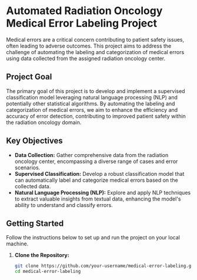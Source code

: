 # Automated Radiation Oncology Medical Error Labeling Project

Medical errors are a critical concern contributing to patient safety issues, often leading to adverse outcomes. This project aims to address the challenge of automating the labeling and categorization of medical errors using data collected from the assigned radiation oncology center.

## Project Goal
The primary goal of this project is to develop and implement a supervised classification model leveraging natural language processing (NLP) and potentially other statistical algorithms. By automating the labeling and categorization of medical errors, we aim to enhance the efficiency and accuracy of error detection, contributing to improved patient safety within the radiation oncology domain.

## Key Objectives
- **Data Collection:** Gather comprehensive data from the radiation oncology center, encompassing a diverse range of cases and error scenarios.
- **Supervised Classification:** Develop a robust classification model that can automatically label and categorize medical errors based on the collected data.
- **Natural Language Processing (NLP):** Explore and apply NLP techniques to extract valuable insights from textual data, enhancing the model's ability to understand and classify errors.

## Getting Started
Follow the instructions below to set up and run the project on your local machine.

1. **Clone the Repository:**
   ```bash
   git clone https://github.com/your-username/medical-error-labeling.git
   cd medical-error-labeling
